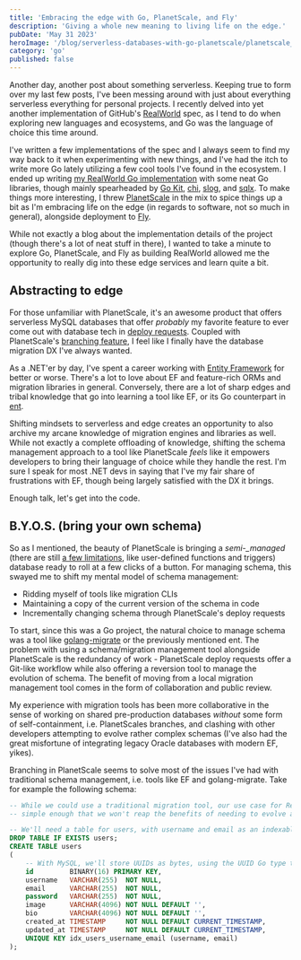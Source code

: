 ```yaml
---
title: 'Embracing the edge with Go, PlanetScale, and Fly'
description: 'Giving a whole new meaning to living life on the edge.'
pubDate: 'May 31 2023'
heroImage: '/blog/serverless-databases-with-go-planetscale/planetscale_meme.jpg'
category: 'go'
published: false
---
```


Another day, another post about something serverless. Keeping true to form over my last few posts, I've been messing around with just about everything serverless everything for personal projects. I recently delved into yet another implementation of GitHub's [RealWorld](https://github.com/gothinkster/realworld) spec, as I tend to do when exploring new languages and ecosystems, and Go was the language of choice this time around.

I've written a few implementations of the spec and I always seem to find my way back to it when experimenting with new things, and I've had the itch to write more Go lately utilizing a few cool tools I've found in the ecosystem. I ended up writing [my RealWorld Go implementation](https://github.com/JoeyMckenzie/realworld-go-kit) with some neat Go libraries, though mainly spearheaded by [Go Kit](https://github.com/go-kit/kit), [chi](https://github.com/go-chi/chi), [slog](https://pkg.go.dev/golang.org/x/exp/slog), and [sqlx](https://github.com/jmoiron/sqlx). To make things more interesting, I threw [PlanetScale](https://planetscale.com/) in the mix to spice things up a bit as I'm embracing life on the edge (in regards to software, not so much in general), alongside deployment to [Fly](https://fly.io/).

While not exactly a blog about the implementation details of the project (though there's a lot of neat stuff in there), I wanted to take a minute to explore Go, PlanetScale, and Fly as building RealWorld allowed me the opportunity to really dig into these edge services and learn quite a bit.

## Abstracting to edge

For those unfamiliar with PlanetScale, it's an awesome product that offers serverless MySQL databases that offer _probably_ my favorite feature to ever come out with database tech in [deploy requests](https://planetscale.com/docs/concepts/deploy-requests). Coupled with PlanetScale's [branching feature](https://planetscale.com/docs/concepts/branching/), I feel like I finally have the database migration DX I've always wanted.

As a .NET'er by day, I've spent a career working with [Entity Framework](https://learn.microsoft.com/en-us/ef/core/) for better or worse. There's a lot to love about EF and feature-rich ORMs and migration libraries in general. Conversely, there are a lot of sharp edges and tribal knowledge that go into learning a tool like EF, or its Go counterpart in [ent](https://entgo.io/).

Shifting mindsets to serverless and edge creates an opportunity to also archive my arcane knowledge of migration engines and libraries as well. While not exactly a complete offloading of knowledge, shifting the schema management approach to a tool like PlanetScale _feels_ like it empowers developers to bring their language of choice while they handle the rest. I'm sure I speak for most .NET devs in saying that I've my fair share of frustrations with EF, though being largely satisfied with the DX it brings.

Enough talk, let's get into the code.

## B.Y.O.S. (bring your own schema)

So as I mentioned, the beauty of PlanetScale is bringing a _semi-\_managed_ (there are still [a few limitations](https://planetscale.com/docs/reference/mysql-compatibility#queries-functions-syntax-data-types-and-sql-modes), like user-defined functions and triggers) database ready to roll at a few clicks of a button. For managing schema, this swayed me to shift my mental model of schema management:

- Ridding myself of tools like migration CLIs
- Maintaining a copy of the current version of the schema in code
- Incrementally changing schema through PlanetScale's deploy requests

To start, since this was a Go project, the natural choice to manage schema was a tool like [golang-migrate](https://github.com/golang-migrate/migrate) or the previously mentioned ent. The problem with using a schema/migration management tool alongside PlanetScale is the redundancy of work - PlanetScale deploy requests offer a Git-like workflow while also offering a reversion tool to manage the evolution of schema. The benefit of moving from a local migration management tool comes in the form of collaboration and public review.

My experience with migration tools has been more collaborative in the sense of working on shared pre-production databases _without_ some form of self-containment, i.e. PlanetScales branches, and clashing with other developers attempting to evolve rather complex schemas (I've also had the great misfortune of integrating legacy Oracle databases with modern EF, yikes).

Branching in PlanetScale seems to solve most of the issues I've had with traditional schema management, i.e. tools like EF and golang-migrate. Take for example the following schema:

```sql
-- While we could use a traditional migration tool, our use case for RealWorld is
-- simple enough that we won't reap the benefits of needing to evolve and maintain

-- We'll need a table for users, with username and email as an indexable key
DROP TABLE IF EXISTS users;
CREATE TABLE users
(
    -- With MySQL, we'll store UUIDs as bytes, using the UUID Go type to map them into structs
    id         BINARY(16) PRIMARY KEY,
    username   VARCHAR(255)  NOT NULL,
    email      VARCHAR(255)  NOT NULL,
    password   VARCHAR(255)  NOT NULL,
    image      VARCHAR(4096) NOT NULL DEFAULT '',
    bio        VARCHAR(4096) NOT NULL DEFAULT '',
    created_at TIMESTAMP     NOT NULL DEFAULT CURRENT_TIMESTAMP,
    updated_at TIMESTAMP     NOT NULL DEFAULT CURRENT_TIMESTAMP,
    UNIQUE KEY idx_users_username_email (username, email)
);
```
